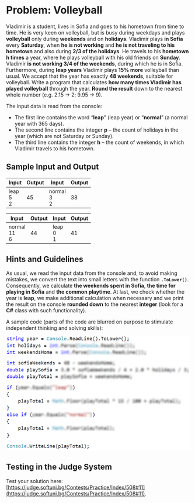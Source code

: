 # Problem: Volleyball

Vladimir is a student, lives in Sofia and goes to his hometown from time to time. He is very keen on volleyball, but is busy during weekdays and plays **volleyball** only during **weekends** and on **holidays**. Vladimir plays **in Sofia** every **Saturday**, when **he is not working** and **he is not traveling to his hometown** and also during **2/3 of the holidays**. He travels to his **hometown h times** a year, where he plays volleyball with his old friends on **Sunday**. Vladimir **is not working 3/4 of the weekends**, during which he is in Sofia. Furthermore, during **leap years** Vladimir plays **15% more** volleyball than usual. We accept that the year has exactly **48 weekends**, suitable for volleyball. 
Write a program that calculates **how many times Vladimir has played volleyball** through the year. **Round the result** down to the nearest whole number (e.g. 2.15 -> 2; 9.95 -> 9).

The input data is read from the console:
 * The first line contains the word “**leap**” (leap year) or “**normal**” (a normal year with 365 days).
 * The second line contains the integer **p** – the count of holidays in the year (which are not Saturday or Sunday).
 * The third line contains the integer **h** – the count of weekends, in which Vladimir travels to his hometown.

## Sample Input and Output

| Input | Output | Input | Output |
|-----|-----|-----|-----|
|leap<br>5<br>2|45|normal<br>3<br>2|38|

| Input | Output | Input | Output |
|-----|-----|-----|-----|
|normal<br>11<br>6|44|leap<br>0<br>1|41|

## Hints and Guidelines

As usual, we read the input data from the console and, to avoid making mistakes, we convert the text into small letters with the function **`.ToLower()`**. Consequently, we calculate **the weekends spent in Sofia**, **the time for playing in Sofia** and **the common playtime**. At last, we check whether the year is **leap**, we make additional calculation when necessary and we print the result on the console **rounded down** to the nearest **integer** (look for a **C#** class with such functionality).

A sample code (parts of the code are blurred on purpose to stimulate independent thinking and solving skills):

![](/assets/chapter-4-images/11.Volleyball-01.png)

## Testing in the Judge System

Test your solution here: [https://judge.softuni.bg/Contests/Practice/Index/508#11](https://judge.softuni.bg/Contests/Practice/Index/508#11).
